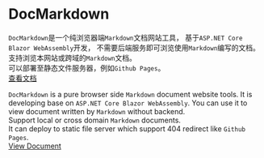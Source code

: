 ﻿# DocMarkdown

`DocMarkdown`是一个纯浏览器端`Markdown`文档网站工具，
基于`ASP.NET Core Blazor WebAssembly`开发，
不需要后端服务即可浏览使用`Markdown`编写的文档。  
支持浏览本网站或跨域的`Markdown`文档。  
可以部署至静态文件服务器，例如`Github Pages`。  
[查看文档](https://docmarkdown.wodsoft.com)

`DocMarkdown` is a pure browser side `Markdown` document website tools.
It is developing base on `ASP.NET Core Blazor WebAssembly`.
You can use it to view document written by `Markdown` without backend.  
Support local or cross domain `Markdown` documents.  
It can deploy to static file server which support 404 redirect like `Github Pages`.  
[View Document](https://docmarkdown.wodsoft.com)